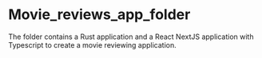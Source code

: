 # Movie_reviews_app_folder
The folder contains a Rust application and a React NextJS application with Typescript to create a movie reviewing application.
